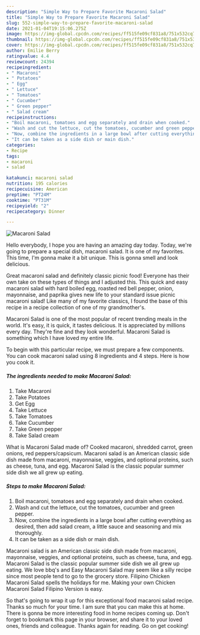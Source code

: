 ```yaml
---
description: "Simple Way to Prepare Favorite Macaroni Salad"
title: "Simple Way to Prepare Favorite Macaroni Salad"
slug: 552-simple-way-to-prepare-favorite-macaroni-salad
date: 2021-01-04T19:15:06.275Z
image: https://img-global.cpcdn.com/recipes/ff515fe09cf831a8/751x532cq70/macaroni-salad-recipe-main-photo.jpg
thumbnail: https://img-global.cpcdn.com/recipes/ff515fe09cf831a8/751x532cq70/macaroni-salad-recipe-main-photo.jpg
cover: https://img-global.cpcdn.com/recipes/ff515fe09cf831a8/751x532cq70/macaroni-salad-recipe-main-photo.jpg
author: Emilie Berry
ratingvalue: 4.4
reviewcount: 24394
recipeingredient:
- " Macaroni"
- " Potatoes"
- " Egg"
- " Lettuce"
- " Tomatoes"
- " Cucumber"
- " Green pepper"
- " Salad cream"
recipeinstructions:
- "Boil macaroni, tomatoes and egg separately and drain when cooked."
- "Wash and cut the lettuce, cut the tomatoes, cucumber and green pepper."
- "Now, combine the ingredients in a large bowl after cutting everything as desired, then add salad cream, a little sauce and seasoning and mix thoroughly."
- "It can be taken as a side dish or main dish."
categories:
- Recipe
tags:
- macaroni
- salad

katakunci: macaroni salad 
nutrition: 195 calories
recipecuisine: American
preptime: "PT24M"
cooktime: "PT31M"
recipeyield: "2"
recipecategory: Dinner

---
```



![Macaroni Salad](https://img-global.cpcdn.com/recipes/ff515fe09cf831a8/751x532cq70/macaroni-salad-recipe-main-photo.jpg)

Hello everybody, I hope you are having an amazing day today. Today, we're going to prepare a special dish, macaroni salad. It is one of my favorites. This time, I'm gonna make it a bit unique. This is gonna smell and look delicious.

Great macaroni salad and definitely classic picnic food! Everyone has their own take on these types of things and I adjusted this. This quick and easy macaroni salad with hard boiled egg, roasted red bell pepper, onion, mayonnaise, and paprika gives new life to your standard issue picnic macaroni salad! Like many of my favorite classics, I found the base of this recipe in a recipe collection of one of my grandmother&#39;s.

Macaroni Salad is one of the most popular of recent trending meals in the world. It's easy, it is quick, it tastes delicious. It is appreciated by millions every day. They're fine and they look wonderful. Macaroni Salad is something which I have loved my entire life.


To begin with this particular recipe, we must prepare a few components. You can cook macaroni salad using 8 ingredients and 4 steps. Here is how you cook it.

<!--inarticleads1-->

##### The ingredients needed to make Macaroni Salad:

1. Take  Macaroni
1. Take  Potatoes
1. Get  Egg
1. Take  Lettuce
1. Take  Tomatoes
1. Take  Cucumber
1. Take  Green pepper
1. Take  Salad cream


What is Macaroni Salad made of? Cooked macaroni, shredded carrot, green onions, red peppers/capsicum. Macaroni salad is an American classic side dish made from macaroni, mayonnaise, veggies, and optional proteins, such as cheese, tuna, and egg. Macaroni Salad is the classic popular summer side dish we all grew up eating. 

<!--inarticleads2-->

##### Steps to make Macaroni Salad:

1. Boil macaroni, tomatoes and egg separately and drain when cooked.
1. Wash and cut the lettuce, cut the tomatoes, cucumber and green pepper.
1. Now, combine the ingredients in a large bowl after cutting everything as desired, then add salad cream, a little sauce and seasoning and mix thoroughly.
1. It can be taken as a side dish or main dish.


Macaroni salad is an American classic side dish made from macaroni, mayonnaise, veggies, and optional proteins, such as cheese, tuna, and egg. Macaroni Salad is the classic popular summer side dish we all grew up eating. We love bbq&#39;s and Easy Macaroni Salad may seem like a silly recipe since most people tend to go to the grocery store. Filipino Chicken Macaroni Salad spells the holidays for me. Making your own Chicken Macaroni Salad Filipino Version is easy. 

So that's going to wrap it up for this exceptional food macaroni salad recipe. Thanks so much for your time. I am sure that you can make this at home. There is gonna be more interesting food in home recipes coming up. Don't forget to bookmark this page in your browser, and share it to your loved ones, friends and colleague. Thanks again for reading. Go on get cooking!
